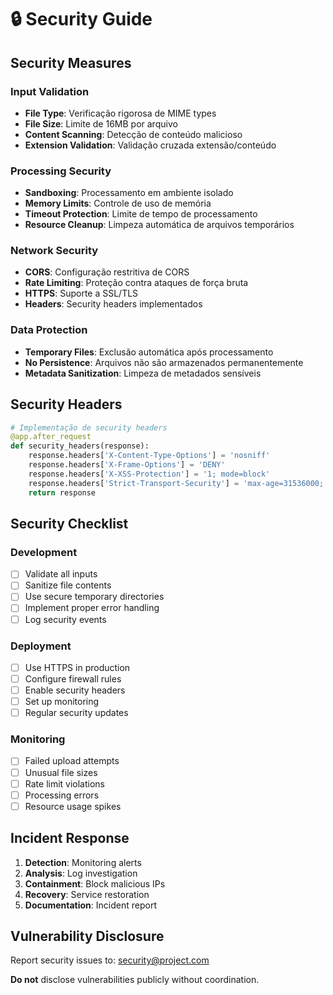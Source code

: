 # 🔒 Security Guide

## Security Measures

### Input Validation
- **File Type**: Verificação rigorosa de MIME types
- **File Size**: Limite de 16MB por arquivo
- **Content Scanning**: Detecção de conteúdo malicioso
- **Extension Validation**: Validação cruzada extensão/conteúdo

### Processing Security
- **Sandboxing**: Processamento em ambiente isolado
- **Memory Limits**: Controle de uso de memória
- **Timeout Protection**: Limite de tempo de processamento
- **Resource Cleanup**: Limpeza automática de arquivos temporários

### Network Security
- **CORS**: Configuração restritiva de CORS
- **Rate Limiting**: Proteção contra ataques de força bruta
- **HTTPS**: Suporte a SSL/TLS
- **Headers**: Security headers implementados

### Data Protection
- **Temporary Files**: Exclusão automática após processamento
- **No Persistence**: Arquivos não são armazenados permanentemente
- **Metadata Sanitization**: Limpeza de metadados sensíveis

## Security Headers

```python
# Implementação de security headers
@app.after_request
def security_headers(response):
    response.headers['X-Content-Type-Options'] = 'nosniff'
    response.headers['X-Frame-Options'] = 'DENY'
    response.headers['X-XSS-Protection'] = '1; mode=block'
    response.headers['Strict-Transport-Security'] = 'max-age=31536000; includeSubDomains'
    return response
```

## Security Checklist

### Development
- [ ] Validate all inputs
- [ ] Sanitize file contents
- [ ] Use secure temporary directories
- [ ] Implement proper error handling
- [ ] Log security events

### Deployment
- [ ] Use HTTPS in production
- [ ] Configure firewall rules
- [ ] Enable security headers
- [ ] Set up monitoring
- [ ] Regular security updates

### Monitoring
- [ ] Failed upload attempts
- [ ] Unusual file sizes
- [ ] Rate limit violations
- [ ] Processing errors
- [ ] Resource usage spikes

## Incident Response

1. **Detection**: Monitoring alerts
2. **Analysis**: Log investigation
3. **Containment**: Block malicious IPs
4. **Recovery**: Service restoration
5. **Documentation**: Incident report

## Vulnerability Disclosure

Report security issues to: security@project.com

**Do not** disclose vulnerabilities publicly without coordination.